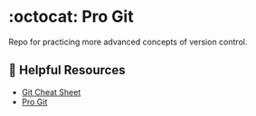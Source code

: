 # :octocat: Pro Git

Repo for practicing more advanced concepts of version control.

## :toolbox: Helpful Resources

- [Git Cheat Sheet](https://about.gitlab.com/images/press/git-cheat-sheet.pdf)
- [Pro Git](https://git-scm.com/book/en/v2)
